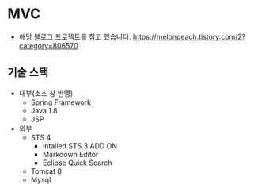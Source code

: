 # MVC
- 해당 블로그 프로젝트를 참고 했습니다. <https://melonpeach.tistory.com/2?category=806570>

## 기술 스택
- 내부(소스 상 반영)
  - Spring Framework
  - Java 1.8
  - JSP
- 외부
  - STS 4
    - intalled STS 3 ADD ON
    - Markdown Editor
    - Eclipse Quick Search
  - Tomcat 8
  - Mysql